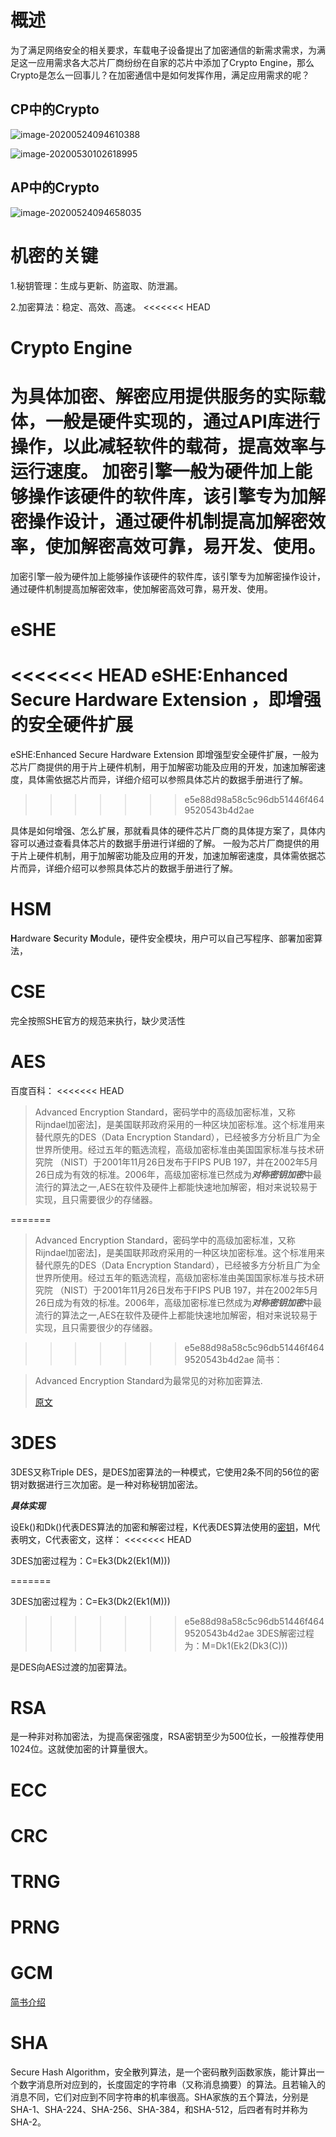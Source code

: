 

# 概述

为了满足网络安全的相关要求，车载电子设备提出了加密通信的新需求需求，为满足这一应用需求各大芯片厂商纷纷在自家的芯片中添加了Crypto Engine，那么Crypto是怎么一回事儿？在加密通信中是如何发挥作用，满足应用需求的呢？

## CP中的Crypto

![image-20200524094610388](C:\Users\zheng\AppData\Roaming\Typora\typora-user-images\image-20200524094610388.png)

![image-20200530102618995](C:\Users\zheng\AppData\Roaming\Typora\typora-user-images\image-20200530102618995.png)

## AP中的Crypto

![image-20200524094658035](C:\Users\zheng\AppData\Roaming\Typora\typora-user-images\image-20200524094658035.png)

# 机密的关键

1.秘钥管理：生成与更新、防盗取、防泄漏。

2.加密算法：稳定、高效、高速。
<<<<<<< HEAD

# Crypto Engine

为具体加密、解密应用提供服务的实际载体，一般是硬件实现的，通过API库进行操作，以此减轻软件的载荷，提高效率与运行速度。
加密引擎一般为硬件加上能够操作该硬件的软件库，该引擎专为加解密操作设计，通过硬件机制提高加解密效率，使加解密高效可靠，易开发、使用。
=======


加密引擎一般为硬件加上能够操作该硬件的软件库，该引擎专为加解密操作设计，通过硬件机制提高加解密效率，使加解密高效可靠，易开发、使用。

# eSHE

<<<<<<< HEAD
eSHE:Enhanced Secure Hardware Extension ，即增强的安全硬件扩展
=======
eSHE:Enhanced Secure Hardware Extension 即增强型安全硬件扩展，一般为芯片厂商提供的用于片上硬件机制，用于加解密功能及应用的开发，加速加解密速度，具体需依据芯片而异，详细介绍可以参照具体芯片的数据手册进行了解。
>>>>>>> e5e88d98a58c5c96db51446f4649520543b4d2ae

具体是如何增强、怎么扩展，那就看具体的硬件芯片厂商的具体提方案了，具体内容可以通过查看具体芯片的数据手册进行详细的了解。
一般为芯片厂商提供的用于片上硬件机制，用于加解密功能及应用的开发，加速加解密速度，具体需依据芯片而异，详细介绍可以参照具体芯片的数据手册进行了解。
# HSM

**H**ardware **S**ecurity **M**odule，硬件安全模块，用户可以自己写程序、部署加密算法，



# CSE

完全按照SHE官方的规范来执行，缺少灵活性



# AES

百度百科：
<<<<<<< HEAD

> Advanced Encryption Standard，密码学中的高级加密标准，又称Rijndael加密法]，是美国联邦政府采用的一种区块加密标准。这个标准用来替代原先的DES（Data Encryption Standard），已经被多方分析且广为全世界所使用。经过五年的甄选流程，高级加密标准由美国国家标准与技术研究院 （NIST）于2001年11月26日发布于FIPS PUB 197，并在2002年5月26日成为有效的标准。2006年，高级加密标准已然成为***对称密钥加密***中最流行的算法之一,AES在软件及硬件上都能快速地加解密，相对来说较易于实现，且只需要很少的存储器。

=======

> Advanced Encryption Standard，密码学中的高级加密标准，又称Rijndael加密法]，是美国联邦政府采用的一种区块加密标准。这个标准用来替代原先的DES（Data Encryption Standard），已经被多方分析且广为全世界所使用。经过五年的甄选流程，高级加密标准由美国国家标准与技术研究院 （NIST）于2001年11月26日发布于FIPS PUB 197，并在2002年5月26日成为有效的标准。2006年，高级加密标准已然成为***对称密钥加密***中最流行的算法之一,AES在软件及硬件上都能快速地加解密，相对来说较易于实现，且只需要很少的存储器。

>>>>>>> e5e88d98a58c5c96db51446f4649520543b4d2ae
简书：

> Advanced Encryption Standard为最常见的对称加密算法.
>
> [原文](https://blog.csdn.net/qq_28205153/article/details/55798628)

# 3DES

3DES又称Triple DES，是DES加密算法的一种模式，它使用2条不同的56位的密钥对数据进行三次加密。是一种对称秘钥加密法。

***具体实现***

设Ek()和Dk()代表DES算法的加密和解密过程，K代表DES算法使用的[密钥](https://baike.baidu.com/item/密钥)，M代表明文，C代表密文，这样：
<<<<<<< HEAD

3DES加密过程为：C=Ek3(Dk2(Ek1(M)))

=======

3DES加密过程为：C=Ek3(Dk2(Ek1(M)))

>>>>>>> e5e88d98a58c5c96db51446f4649520543b4d2ae
3DES解密过程为：M=Dk1(Ek2(Dk3(C)))

是DES向AES过渡的加密算法。

# RSA

是一种非对称加密法，为提高保密强度，RSA密钥至少为500位长，一般推荐使用1024位。这就使加密的计算量很大。

# ECC



# CRC 



# TRNG



# PRNG



# GCM

[简书介绍](https://blog.csdn.net/T0mato_/article/details/53160772)

# SHA

Secure Hash Algorithm，安全散列算法，是一个密码散列函数家族，能计算出一个数字消息所对应到的，长度固定的字符串（又称消息摘要）的算法。且若输入的消息不同，它们对应到不同字符串的机率很高。SHA家族的五个算法，分别是SHA-1、SHA-224、SHA-256、SHA-384，和SHA-512，后四者有时并称为SHA-2。